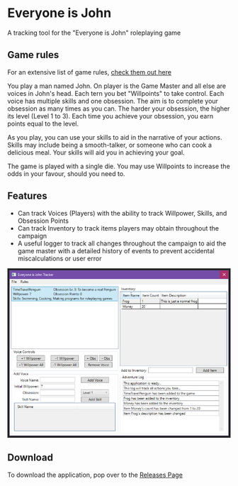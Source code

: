 # Everyone is John
 A tracking tool for the "Everyone is John" roleplaying game

## Game rules
For an extensive list of game rules, [check them out here](https://rulebook.io/games/everyone-is-john/rules/)

You play a man named John. On player is the Game Master and all else are voices in John's head.
Each tern you bet "Willpoints" to take control. Each voice has multiple skills and one obsession.
The aim is to complete your obsession as many times as you can. The harder your obsession, the higher its level (Level 1 to 3).
Each time you achieve your obsession, you earn points equal to the level.

As you play, you can use your skills to aid in the narrative of your actions. Skills may include being a smooth-talker, or someone who can cook a delicious meal. Your skills will aid you in achieving your goal.

The game is played with a single die. You may use Willpoints to increase the odds in your favour, should you need to.

## Features
- Can track Voices (Players) with the ability to track Willpower, Skills, and Obsession Points
- Can track Inventory to track items players may obtain throughout the campaign
- A useful logger to track all changes throughout the campaign to aid the game master with a detailed history of events to prevent accidental miscalculations or user error

![image of the application](/ReadmeImages/image01.png)

## Download
To download the application, pop over to the [Releases Page](https://github.com/TimeTravelPenguin/Everyone-is-John-Tracker/releases)
